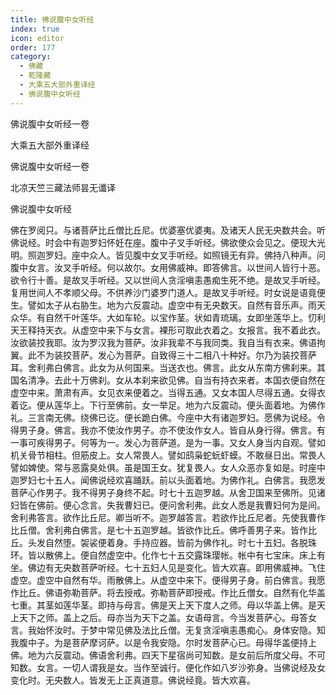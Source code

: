 ```yaml
---
title: 佛说腹中女听经
index: true
icon: editor
order: 177
category:
  - 佛藏
  - 乾隆藏
  - 大乘五大部外重译经
  - 佛说腹中女听经
---
```


佛说腹中女听经一卷  

大乘五大部外重译经  

佛说腹中女听经一卷  

北凉天竺三藏法师昙无谶译  

佛说腹中女听经  

佛在罗阅只。与诸菩萨比丘僧比丘尼。优婆塞优婆夷。及诸天人民无央数共会。听佛说经。时会中有迦罗妇怀妊在座。腹中子叉手听经。佛欲使众会见之。便现大光明。照迦罗妇。座中众人。皆见腹中女叉手听经。如照镜无有异。佛持八种声。问腹中女言。汝叉手听经。何以故尔。女用佛威神。即答佛言。以世间人皆行十恶。欲令行十善。是故叉手听经。又以世间人贪淫嗔恚愚痴生死不绝。是故叉手听经。复用世间人不孝顺父母。不供养沙门婆罗门道人。是故叉手听经。时女说是语竟便生。譬如太子从右胁生。地为六反震动。虚空中有无央数天。自然有音乐声。雨天众华。有自然千叶莲华。大如车轮。以宝作茎。状如青琉璃。女即坐莲华上。忉利天王释持天衣。从虚空中来下与女言。裸形可取此衣着之。女报言。我不着此衣。汝欲装挍我耶。汝为罗汉我为菩萨。汝非我辈不与我同类。我自当有衣来。佛语拘翼。此不为装挍菩萨。发心为菩萨。自致得三十二相八十种好。尔乃为装挍菩萨耳。舍利弗白佛言。此女为从何国来。当送衣也。佛言。此女从东南方佛刹来。其国名清净。去此十万佛刹。女从本刹来欲见佛。自当有持衣来者。本国衣便自然在虚空中来。萧肃有声。女见衣来便着之。当得五通。又女本国人尽得五通。女得衣着讫。便从莲华上。下行至佛前。女一举足。地为六反震动。便头面着地。为佛作礼。三言南无佛。绕佛已讫。便长跪白佛。今座中大有诸迦罗妇。愿佛为说经。令得男子身。佛言。我亦不使汝作男子。亦不使汝作女人。皆自从身行得。佛言。有一事可疾得男子。何等为一。发心为菩萨道。是为一事。又女人身当内自观。譬如机关骨节相柱。但筋皮上。女人常畏人。譬如鸱枭蛇蚖虾蟆。不敢昼日出。常畏人譬如婢使。常与恶露臭处俱。虽是国王女。犹复畏人。女人众恶亦复如是。时座中迦罗妇七十五人。闻佛说经欢喜踊跃。前以头面着地。为佛作礼。白佛言。我愿发菩萨心作男子。我不得男子身终不起。时七十五迦罗越。从舍卫国来至佛所。见诸妇皆在佛前。便心念言。失我曹妇已。便问舍利弗。此女人悉是我曹妇何为是间。舍利弗答言。欲作比丘尼。卿当听不。迦罗越答言。若欲作比丘尼者。先使我曹作比丘僧。舍利弗白佛言。是七十五迦罗越。皆欲作比丘。佛呼善男子来。皆作比丘。头发自然堕。袈裟便着身。手持应器。皆前为佛作礼。时七十五妇。各脱珠环。皆以散佛上。便自然虚空中。化作七十五交露珠璎帐。帐中有七宝床。床上有坐。佛边有无央数菩萨听经。七十五妇人见是变化。皆大欢喜。即用佛威神。飞住虚空。虚空中自然有华。雨散佛上。从虚空中来下。便得男子身。前白佛言。我愿作比丘。佛语弥勒菩萨。将去授戒。弥勒菩萨即授戒。作比丘僧女。自然有化华盖七重。其茎如莲华茎。即持与母言。佛是天上天下度人之师。母以华盖上佛。是天上天下之师。盖上之后。母亦当为天下之盖。女语母言。今当发菩萨心。母答女言。我始怀汝时。于梦中常见佛及法比丘僧。无复贪淫嗔恚愚痴心。身体安隐。知我腹中子。为是菩萨摩诃萨。以是令我安隐。尔时发菩萨心已。母得华盖便持上佛。地为六反震动。佛语舍利弗。四天下星宿尚可知数。是女前后所度父母。不可知数。女言。一切人谓我是女。当作至诚行。便化作如八岁沙弥身。当佛说经及女变化时。无央数人。皆发无上正真道意。佛说经竟。皆大欢喜。  

